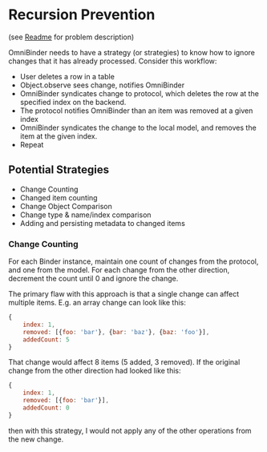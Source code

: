 # Recursion Prevention

(see [Readme](../README.md) for problem description)

OmniBinder needs to have a strategy (or strategies)
to know how to ignore changes that it has already
processed. Consider this workflow:

 * User deletes a row in a table
 * Object.observe sees change, notifies OmniBinder
 * OmniBinder syndicates change to protocol, which
	deletes the row at the specified index on
	the backend.
 * The protocol notifies OmniBinder than an item
 	was removed at a given index
 * OmniBinder syndicates the change to the local
 	model, and removes the item at the given
	index.
 * Repeat

## Potential Strategies

 * Change Counting
 * Changed item counting
 * Change Object Comparison
 * Change type & name/index comparison
 * Adding and persisting metadata to changed items

### Change Counting

For each Binder instance, maintain one count of changes
from the protocol, and one from the model. For each change
from the other direction, decrement the count until 0 and
ignore the change.

The primary flaw with this approach is that a single change
can affect multiple items. E.g. an array change can look
like this:

```javascript
{
	index: 1,
	removed: [{foo: 'bar'}, {bar: 'baz'}, {baz: 'foo'}],
	addedCount: 5
}
```

That change would affect 8 items (5 added, 3 removed). If the
original change from the other direction had looked like this:

```javascript
{
	index: 1,
	removed: [{foo: 'bar'}],
	addedCount: 0
}
```

then with this strategy, I would not apply any of the other operations
from the new change.
